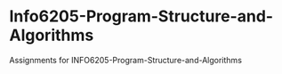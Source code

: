 # Info6205-Program-Structure-and-Algorithms
Assignments for INFO6205-Program-Structure-and-Algorithms
